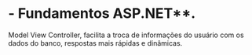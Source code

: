 # - Fundamentos ASP.NET**.

Model View Controller, facilita a troca de informações do usuário com os dados do banco, respostas mais rápidas e dinâmicas.